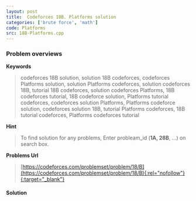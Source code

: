 ```yaml
---
layout: post
title:  Codeforces 18B. Platforms solution
categories: ['brute force', 'math']
code: Platforms
src: 18B-Platforms.cpp
---
```

### **Problem overviews**

**Keywords**
> codeforces 18B solution, solution 18B codeforces, codeforces Platforms solution, solution Platforms codeforces, solution codeforces 18B, tutorial 18B codeforces, solution codeforces Platforms, 18B codeforces tutorial, 18B codeforce solution, Platforms tutorial codeforces, codeforces solution Platforms, Platforms codeforce solution, codeforces solution 18B, tutorial Platforms codeforces, 18B tutorial codeforces, Platforms codeforces tutorial

**Hint**
> To find solution for any problems, Enter probleam_id (**1A, 28B**, ...) on search box. 

**Problems Url**
> [https://codeforces.com/problemset/problem/18/B](https://codeforces.com/problemset/problem/18/B){:rel="nofollow"}{:target="_blank"}

#### **Solution**



